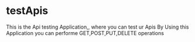 # testApis

This is the Api testing Application,, where you can test ur Apis
By Using this Application you can performe GET,POST,PUT,DELETE operations
